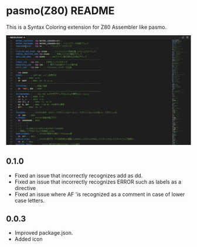 # pasmo(Z80) README

This is a Syntax Coloring extension for Z80 Assembler like pasmo.

![image1](https://github.com/BouKiCHi/vscode-pasmo/raw/master/image1.png)

## 0.1.0

- Fixed an issue that incorrectly recognizes add as dd.
- Fixed an issue that incorrectly recognizes ERROR such as labels as a directive
- Fixed an issue where AF 'is recognized as a comment in case of lower case letters.

## 0.0.3

- Improved package.json.
- Added icon